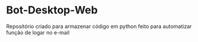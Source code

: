 # Bot-Desktop-Web
Repositório criado para armazenar código em python feito para automatizar função de logar no e-mail
